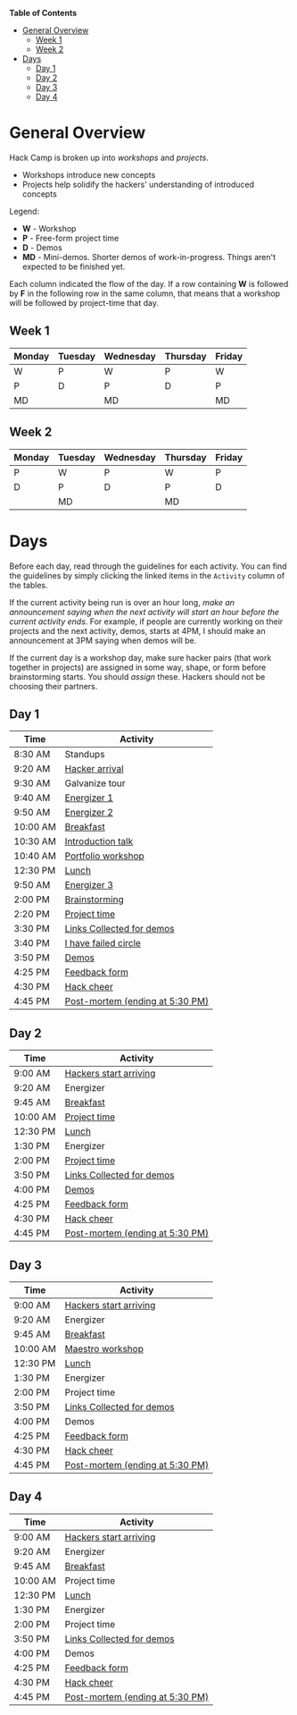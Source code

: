 <!-- markdown-toc start - Don't edit this section. Run M-x markdown-toc-generate-toc again -->
**Table of Contents**

- [General Overview](#general-overview)
    - [Week 1](#week-1)
    - [Week 2](#week-2)
- [Days](#days)
    - [Day 1](#day-1)
    - [Day 2](#day-2)
    - [Day 3](#day-3)
    - [Day 4](#day-4)

<!-- markdown-toc end -->

# General Overview

Hack Camp is broken up into _workshops_ and _projects_.

- Workshops introduce new concepts
- Projects help solidify the hackers' understanding of introduced concepts

Legend:

- **W** - Workshop
- **P** - Free-form project time
- **D** - Demos
- **MD** - Mini-demos. Shorter demos of work-in-progress. Things aren't expected
  to be finished yet.

Each column indicated the flow of the day. If a row containing **W** is followed
by **F** in the following row in the same column, that means that a workshop
will be followed by project-time that day.

## Week 1

| Monday | Tuesday | Wednesday | Thursday | Friday |
| ------ | ------- | --------- | -------- | ------ |
| W      | P       | W         | P        | W      |
| P      | D       | P         | D        | P      |
| MD     |         | MD        |          | MD     |


## Week 2

| Monday | Tuesday | Wednesday | Thursday | Friday |
| ------ | ------- | --------- | -------- | ------ |
| P      | W       | P         | W        | P      |
| D      | P       | D         | P        | D      |
|        | MD      |           | MD       |        |

# Days

Before each day, read through the guidelines for each activity. You can find the
guidelines by simply clicking the linked items in the `Activity` column of the
tables.

If the current activity being run is over an hour long, _make an announcement
saying when the next activity will start an hour before the current activity
ends_. For example, if people are currently working on their projects and the
next activity, demos, starts at 4PM, I should make an announcement at 3PM saying
when demos will be.

If the current day is a workshop day, make sure hacker pairs (that work together
in projects) are assigned in some way, shape, or form before brainstorming
starts. You should _assign_ these. Hackers should not be choosing their
partners.

## Day 1

| Time     | Activity                                                     |
| -------- | ------------------------------------------------------------ |
| 8:30 AM  | Standups                                                     |
| 9:20 AM  | [Hacker arrival](ACTIVITIES.md#on-the-first-day)             |
| 9:30 AM  | Galvanize tour                                               |
| 9:40 AM  | [Energizer 1](ACTIVITIES.md#where-the-west-wind-blows)       |
| 9:50 AM  | [Energizer 2](ACTIVITIES.md#i-love-my-neighbor-who)          |
| 10:00 AM | [Breakfast](ACTIVITIES.md#breakfast)                         |
| 10:30 AM | [Introduction talk](ACTIVITIES.md#introduction-talk)         |
| 10:40 AM | [Portfolio workshop](ACTIVITIES.md#portfolio)                |
| 12:30 PM | [Lunch](ACTIVITIES.md#lunch)                                 |
| 9:50 AM  | [Energizer 3](ACTIVITIES.md#evolution-rock-paper-scissors)   |
| 2:00 PM  | [Brainstorming](ACTIVITIES.md#brainstorming)                 |
| 2:20 PM  | [Project time](ACTIVITIES.md#freeform-projects)              |
| 3:30 PM  | [Links Collected for demos](ACTIVITIES.md#links)             |
| 3:40 PM  | [I have failed circle](ACTIVITIES.md#i-have-failed-activity) |
| 3:50 PM  | [Demos](ACTIVITIES.md#demos)                                 |
| 4:25 PM  | [Feedback form](ACTIVITIES.md#feedback-forms)                |
| 4:30 PM  | [Hack cheer](ACTIVITIES.md#finishing-off-the-day)            |
| 4:45 PM  | [Post-mortem (ending at 5:30 PM)](ACTIVITIES.md#post-mortem) |

## Day 2

| Time     | Activity                                                     |
| -------- | ------------------------------------------------------------ |
| 9:00 AM  | [Hackers start arriving](ACTIVITIES.md#hacker-arrival)       |
| 9:20 AM  | Energizer                                                    |
| 9:45 AM  | [Breakfast](ACTIVITIES.md#breakfast)                         |
| 10:00 AM | [Project time](ACTIVITIES.md#freeform-projects)              |
| 12:30 PM | [Lunch](ACTIVITIES.md#lunch)                                 |
| 1:30 PM  | Energizer                                                    |
| 2:00 PM  | [Project time](ACTIVITIES.md#freeform-projects)              |
| 3:50 PM  | [Links Collected for demos](ACTIVITIES.md#links)             |
| 4:00 PM  | [Demos](ACTIVITIES.md#demos)                                 |
| 4:25 PM  | [Feedback form](ACTIVITIES.md#feedback-forms)                |
| 4:30 PM  | [Hack cheer](ACTIVITIES.md#finishing-off-the-day)            |
| 4:45 PM  | [Post-mortem (ending at 5:30 PM)](ACTIVITIES.md#post-mortem) |

## Day 3

| Time     | Activity                                                     |
| -------- | ------------------------------------------------------------ |
| 9:00 AM  | [Hackers start arriving](ACTIVITIES.md#hacker-arrival)       |
| 9:20 AM  | Energizer                                                    |
| 9:45 AM  | [Breakfast](ACTIVITIES.md#breakfast)                         |
| 10:00 AM | [Maestro workshop](ACTIVITIES.md#maestro)                    |
| 12:30 PM | [Lunch](ACTIVITIES.md#lunch)                                 |
| 1:30 PM  | Energizer                                                    |
| 2:00 PM  | Project time                                                 |
| 3:50 PM  | [Links Collected for demos](ACTIVITIES.md#links)             |
| 4:00 PM  | Demos                                                        |
| 4:25 PM  | [Feedback form](ACTIVITIES.md#feedback-forms)                |
| 4:30 PM  | [Hack cheer](ACTIVITIES.md#finishing-off-the-day)            |
| 4:45 PM  | [Post-mortem (ending at 5:30 PM)](ACTIVITIES.md#post-mortem) |

## Day 4

| Time     | Activity                                                     |
| -------- | ------------------------------------------------------------ |
| 9:00 AM  | [Hackers start arriving](ACTIVITIES.md#hacker-arrival)       |
| 9:20 AM  | Energizer                                                    |
| 9:45 AM  | [Breakfast](ACTIVITIES.md#breakfast)                         |
| 10:00 AM | Project time                                                 |
| 12:30 PM | [Lunch](ACTIVITIES.md#lunch)                                 |
| 1:30 PM  | Energizer                                                    |
| 2:00 PM  | Project time                                                 |
| 3:50 PM  | [Links Collected for demos](ACTIVITIES.md#links)             |
| 4:00 PM  | Demos                                                        |
| 4:25 PM  | [Feedback form](ACTIVITIES.md#feedback-forms)                |
| 4:30 PM  | [Hack cheer](ACTIVITIES.md#finishing-off-the-day)            |
| 4:45 PM  | [Post-mortem (ending at 5:30 PM)](ACTIVITIES.md#post-mortem) |

